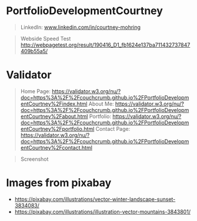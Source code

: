 # PortfolioDevelopmentCourtney

> LinkedIn:
www.linkedin.com/in/courtney-mohring

> Webside Speed Test
http://webpagetest.org/result/190416_D1_fb1624e137ba711432737847409b55a5/


# Validator
> Home Page: https://validator.w3.org/nu/?doc=https%3A%2F%2Fcouchcrumb.github.io%2FPortfolioDevelopmentCourtney%2Findex.html
> About Me: https://validator.w3.org/nu/?doc=https%3A%2F%2Fcouchcrumb.github.io%2FPortfolioDevelopmentCourtney%2Fabout.html
> Portfolio: https://validator.w3.org/nu/?doc=https%3A%2F%2Fcouchcrumb.github.io%2FPortfolioDevelopmentCourtney%2Fportfolio.html
> Contact Page: https://validator.w3.org/nu/?doc=https%3A%2F%2Fcouchcrumb.github.io%2FPortfolioDevelopmentCourtney%2Fcontact.html

> Screenshot


# Images from pixabay
- https://pixabay.com/illustrations/vector-winter-landscape-sunset-3834083/
- https://pixabay.com/illustrations/illustration-vector-mountains-3843801/

